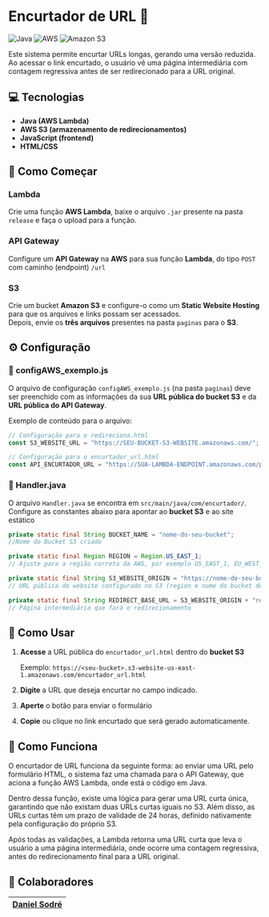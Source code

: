 [JAVA__BADGE]:https://img.shields.io/badge/java-%23ED8B00.svg?style=for-the-badge&logo=openjdk&logoColor=white
[Amazon S3__BADGE]:https://img.shields.io/badge/Amazon%20S3-FF9900?style=for-the-badge&logo=amazons3&logoColor=white
[AWS__BADGE]:https://img.shields.io/badge/AWS-%23FF9900.svg?style=for-the-badge&logo=amazon-aws&logoColor=white

# Encurtador de URL 🔗

![Java][JAVA__BADGE]
![AWS][AWS__BADGE]
![Amazon S3][Amazon S3__BADGE]

Este sistema permite encurtar URLs longas, gerando uma versão reduzida.  
Ao acessar o link encurtado, o usuário vê uma página intermediária com contagem regressiva antes de ser redirecionado para a URL original.

## 💻 Tecnologias

- **Java (AWS Lambda)** 
- **AWS S3 (armazenamento de redirecionamentos)**
- **JavaScript (frontend)**
- **HTML/CSS**

## 🚀 Como Começar

### Lambda

Crie uma função **AWS Lambda**, baixe o arquivo `.jar` presente na pasta `release` e faça o upload para a função.

### API Gateway

Configure um **API Gateway** na **AWS** para sua função **Lambda**, do tipo `POST` com caminho (endpoint) `/url` 

### S3

Crie um bucket **Amazon S3** e configure-o como um **Static Website Hosting** para que os arquivos e links possam ser acessados.  
Depois, envie os **três arquivos** presentes na pasta `paginas` para o **S3**.

## ⚙️ Configuração

### 📝 configAWS_exemplo.js

O arquivo de configuração `configAWS_exemplo.js` (na pasta `paginas`) deve ser preenchido com as informações da sua **URL pública do bucket S3** e da **URL pública do API Gateway**.  

Exemplo de conteúdo para o arquivo:

```javascript
// Configuração para o redireciona.html
const S3_WEBSITE_URL = "https://SEU-BUCKET-S3-WEBSITE.amazonaws.com/";

// Configuração para o encurtador_url.html
const API_ENCURTADOR_URL = "https://SUA-LAMBDA-ENDPOINT.amazonaws.com/prod";
```

### 📝 Handler.java

O arquivo `Handler.java` se encontra em `src/main/java/com/encurtador/`. Configure as constantes abaixo para apontar ao **bucket S3** e ao site estático

```java
private static final String BUCKET_NAME = "nome-do-seu-bucket"; 
//Nome do Bucket S3 criado

private static final Region REGION = Region.US_EAST_1; 
// Ajuste para a região correta da AWS, por exemplo US_EAST_1, EU_WEST_1, etc.

private static final String S3_WEBSITE_ORIGIN = "https://nome-do-seu-bucket.s3-website-us-east-1.amazonaws.com/"; 
// URL pública do website configurado no S3 (region e nome do bucket devem coincidir)

private static final String REDIRECT_BASE_URL = S3_WEBSITE_ORIGIN + "redireciona.html"; 
// Página intermediária que fará o redirecionamento
```

## 🔎 Como Usar

1. **Acesse** a URL pública do `encurtador_url.html` dentro do **bucket S3**

    Exemplo: `https://<seu-bucket>.s3-website-us-east-1.amazonaws.com/encurtador_url.html`

2. **Digite** a URL que deseja encurtar no campo indicado.
3. **Aperte** o botão para enviar o formulário
4. **Copie** ou clique no link encurtado que será gerado automaticamente.

## 🔧 Como Funciona

O encurtador de URL funciona da seguinte forma: ao enviar uma URL pelo formulário HTML, o sistema faz uma chamada para o API Gateway, que aciona a função AWS Lambda, onde está o código em Java.

Dentro dessa função, existe uma lógica para gerar uma URL curta única, garantindo que não existam duas URLs curtas iguais no S3. Além disso, as URLs curtas têm um prazo de validade de 24 horas, definido nativamente pela configuração do próprio S3.

Após todas as validações, a Lambda retorna uma URL curta que leva o usuário a uma página intermediária, onde ocorre uma contagem regressiva, antes do redirecionamento final para a URL original.

## 🤝 Colaboradores

| [Daniel Sodré](https://github.com/daniel-sd03) |
| :--------------------------------------------: |
